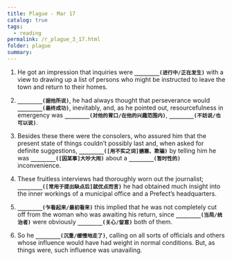 ```yaml
---
title: Plague - Mar 17
catalog: true
tags: 
  - reading
permalink: /r_plague_3_17.html
folder: plague
summary: 
---
```



1.  He got an impression that inquiries were <b data-toggle="tooltip" data-original-title="{{site.data.answers.plag_d_35_a1}}">`________(进行中/正在发生)`</b> with a view to drawing up a list of persons who might be instructed to leave the town and return to their homes.

2.  <b data-toggle="tooltip" data-original-title="{{site.data.answers.plag_d_35_b3}}">`________(据他所说)`</b>, he had always thought that perseverance would <b data-toggle="tooltip" data-original-title="{{site.data.answers.plag_d_35_b1}}">`________(最终成功)`</b>, inevitably, and, as he pointed out, resourcefulness in emergency was <b data-toggle="tooltip" data-original-title="{{site.data.answers.plag_d_35_b2}}">`________(对他的胃口/在他的兴趣范围内)`</b>, <b data-toggle="tooltip" data-original-title="{{site.data.answers.plag_d_35_b3}}">`________(不妨说/也可以说)`</b>.

3.  Besides these there were the consolers, who assured him that the present state of things couldn’t possibly last and, when asked for definite suggestions, <b data-toggle="tooltip" data-original-title="{{site.data.answers.plag_d_35_c1}}">`________([用不实之词]搪塞、欺骗)`</b> by telling him he was <b data-toggle="tooltip" data-original-title="{{site.data.answers.plag_d_35_c2}}">`________([因某事]大吵大闹)`</b> about a <b data-toggle="tooltip" data-original-title="{{site.data.answers.plag_d_35_c3}}">`________(暂时性的)`</b> inconvenience.

4.  These fruitless interviews had thoroughly worn out the journalist; <b data-toggle="tooltip" data-original-title="{{site.data.answers.plag_d_35_d1}}">`________([常用于提出缺点后]就优点而言)`</b> he had obtained much insight into the inner workings of a municipal office and a Prefect’s headquarters.

5.  <b data-toggle="tooltip" data-original-title="{{site.data.answers.plag_d_35_e1}}">`________(乍看起来/最初看来)`</b> this implied that he was not completely cut off from the woman who was awaiting his return, since <b data-toggle="tooltip" data-original-title="{{site.data.answers.plag_d_35_e2}}">`________(当局/统治者)`</b> were obviously <b data-toggle="tooltip" data-original-title="{{site.data.answers.plag_d_35_e3}}">`________(关心/留意)`</b> both of them.

6.  So he <b data-toggle="tooltip" data-original-title="{{site.data.answers.plag_d_35_f1}}">`________(沉重/缓慢地走了)`</b>, calling on all sorts of officials and others whose influence would have had weight in normal conditions. But, as things were, such influence was unavailing.
